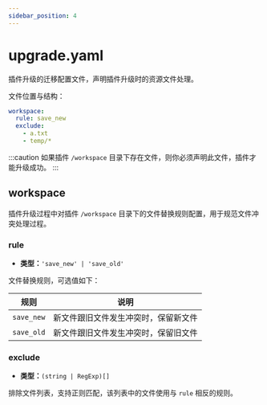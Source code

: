 ```yaml
---
sidebar_position: 4
---
```


# upgrade.yaml

插件升级的迁移配置文件，声明插件升级时的资源文件处理。

文件位置与结构：

```yaml title="/config/upgrade.yaml"
workspace:
  rule: save_new
  exclude:
    - a.txt
    - temp/*
```

:::caution
如果插件 `/workspace` 目录下存在文件，则你必须声明此文件，插件才能升级成功。
:::

## workspace

插件升级过程中对插件 `/workspace` 目录下的文件替换规则配置，用于规范文件冲突处理过程。

### rule

- **类型：**`'save_new' | 'save_old'`

文件替换规则，可选值如下：

| 规则       | 说明                                 |
| ---------- | ------------------------------------ |
| `save_new` | 新文件跟旧文件发生冲突时，保留新文件 |
| `save_old` | 新文件跟旧文件发生冲突时，保留旧文件 |

### exclude

- **类型：**`(string | RegExp)[]`

排除文件列表，支持正则匹配，该列表中的文件使用与 `rule` 相反的规则。
